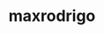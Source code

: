 ---
title: maxrodrigo
github: https://github.com/maxrodrigo
mode: dark
transition: 1s
score: 84.7
archetype:
- Innovative
---